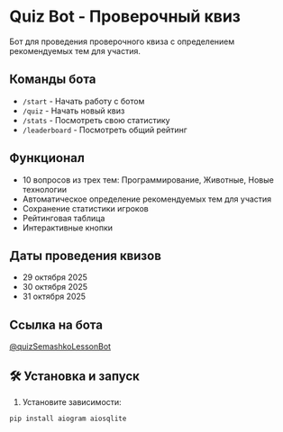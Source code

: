 # Quiz Bot - Проверочный квиз

Бот для проведения проверочного квиза с определением рекомендуемых тем для участия.

## Команды бота

- `/start` - Начать работу с ботом
- `/quiz` - Начать новый квиз
- `/stats` - Посмотреть свою статистику  
- `/leaderboard` - Посмотреть общий рейтинг

## Функционал

- 10 вопросов из трех тем: Программирование, Животные, Новые технологии
- Автоматическое определение рекомендуемых тем для участия
- Сохранение статистики игроков
- Рейтинговая таблица
- Интерактивные кнопки

## Даты проведения квизов

- 29 октября 2025
- 30 октября 2025  
- 31 октября 2025

## Ссылка на бота

[@quizSemashkoLessonBot](https://t.me/quizSemashkoLessonBot)

## 🛠 Установка и запуск

1. Установите зависимости:
```bash
pip install aiogram aiosqlite